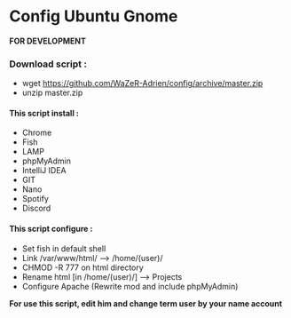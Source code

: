 # Config Ubuntu Gnome
**FOR DEVELOPMENT**

### Download script :
- wget https://github.com/WaZeR-Adrien/config/archive/master.zip
- unzip master.zip

#### This script install :
- Chrome
- Fish
- LAMP
- phpMyAdmin
- IntelliJ IDEA
- GIT
- Nano
- Spotify
- Discord

#### This script configure : 
- Set fish in default shell
- Link /var/www/html/ --> /home/(user)/
- CHMOD -R 777 on html directory
- Rename html [in /home/(user)/] --> Projects
- Configure Apache (Rewrite mod and include phpMyAdmin)


**For use this script, edit him and change term user by your name account**